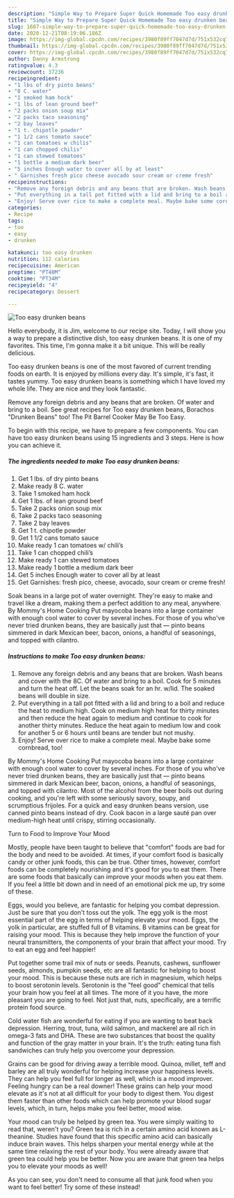 ```yaml
---
description: "Simple Way to Prepare Super Quick Homemade Too easy drunken beans"
title: "Simple Way to Prepare Super Quick Homemade Too easy drunken beans"
slug: 1687-simple-way-to-prepare-super-quick-homemade-too-easy-drunken-beans
date: 2020-12-21T08:19:06.186Z
image: https://img-global.cpcdn.com/recipes/3980f89ff7047d7d/751x532cq70/too-easy-drunken-beans-recipe-main-photo.jpg
thumbnail: https://img-global.cpcdn.com/recipes/3980f89ff7047d7d/751x532cq70/too-easy-drunken-beans-recipe-main-photo.jpg
cover: https://img-global.cpcdn.com/recipes/3980f89ff7047d7d/751x532cq70/too-easy-drunken-beans-recipe-main-photo.jpg
author: Danny Armstrong
ratingvalue: 4.3
reviewcount: 37236
recipeingredient:
- "1 lbs of dry pinto beans"
- "8 C. water"
- "1 smoked ham hock"
- "1 lbs of lean ground beef"
- "2 packs onion soup mix"
- "2 packs taco seasoning"
- "2 bay leaves"
- "1 t. chipotle powder"
- "1 1/2 cans tomato sauce"
- "1 can tomatoes w chilis"
- "1 can chopped chilis"
- "1 can stewed tomatoes"
- "1 bottle a medium dark beer"
- "5 inches Enough water to cover all by at least"
- " Garnishes fresh pico cheese avocado sour cream or creme fresh"
recipeinstructions:
- "Remove any foreign debris and any beans that are broken. Wash beans and cover with the 8C. Of water and bring to a boil. Cook for 5 minutes and turn the heat off. Let the beans soak for an hr. w/lid. The soaked beans will double in size."
- "Put everything in a tall pot fitted with a lid and bring to a boil and reduce the heat to medium high. Cook on medium high heat for thirty minutes and then reduce the heat again to medium and continue to cook for another thirty minutes. Reduce the heat again to medium low and cook for another 5 or 6 hours until beans are tender but not mushy."
- "Enjoy! Serve over rice to make a complete meal. Maybe bake some cornbread, too!"
categories:
- Recipe
tags:
- too
- easy
- drunken

katakunci: too easy drunken 
nutrition: 112 calories
recipecuisine: American
preptime: "PT40M"
cooktime: "PT34M"
recipeyield: "4"
recipecategory: Dessert

---
```



![Too easy drunken beans](https://img-global.cpcdn.com/recipes/3980f89ff7047d7d/751x532cq70/too-easy-drunken-beans-recipe-main-photo.jpg)

Hello everybody, it is Jim, welcome to our recipe site. Today, I will show you a way to prepare a distinctive dish, too easy drunken beans. It is one of my favorites. This time, I'm gonna make it a bit unique. This will be really delicious.

Too easy drunken beans is one of the most favored of current trending foods on earth. It is enjoyed by millions every day. It's simple, it's fast, it tastes yummy. Too easy drunken beans is something which I have loved my whole life. They are nice and they look fantastic.

Remove any foreign debris and any beans that are broken. Of water and bring to a boil. See great recipes for Too easy drunken beans, Borachos &#34;Drunken Beans&#34; too! The Pit Barrel Cooker May Be Too Easy.


To begin with this recipe, we have to prepare a few components. You can have too easy drunken beans using 15 ingredients and 3 steps. Here is how you can achieve it.

<!--inarticleads1-->

##### The ingredients needed to make Too easy drunken beans:

1. Get 1 lbs. of dry pinto beans
1. Make ready 8 C. water
1. Take 1 smoked ham hock
1. Get 1 lbs. of lean ground beef
1. Take 2 packs onion soup mix
1. Take 2 packs taco seasoning
1. Take 2 bay leaves
1. Get 1 t. chipotle powder
1. Get 1 1/2 cans tomato sauce
1. Make ready 1 can tomatoes w/ chili’s
1. Take 1 can chopped chili’s
1. Make ready 1 can stewed tomatoes
1. Make ready 1 bottle a medium dark beer
1. Get 5 inches Enough water to cover all by at least
1. Get  Garnishes: fresh pico, cheese, avocado, sour cream or creme fresh!


Soak beans in a large pot of water overnight. They&#39;re easy to make and travel like a dream, making them a perfect addition to any meal, anywhere. By Mommy&#39;s Home Cooking Put mayocoba beans into a large container with enough cool water to cover by several inches. For those of you who&#39;ve never tried drunken beans, they are basically just that — pinto beans simmered in dark Mexican beer, bacon, onions, a handful of seasonings, and topped with cilantro. 

<!--inarticleads2-->

##### Instructions to make Too easy drunken beans:

1. Remove any foreign debris and any beans that are broken. Wash beans and cover with the 8C. Of water and bring to a boil. Cook for 5 minutes and turn the heat off. Let the beans soak for an hr. w/lid. The soaked beans will double in size.
1. Put everything in a tall pot fitted with a lid and bring to a boil and reduce the heat to medium high. Cook on medium high heat for thirty minutes and then reduce the heat again to medium and continue to cook for another thirty minutes. Reduce the heat again to medium low and cook for another 5 or 6 hours until beans are tender but not mushy.
1. Enjoy! Serve over rice to make a complete meal. Maybe bake some cornbread, too!


By Mommy&#39;s Home Cooking Put mayocoba beans into a large container with enough cool water to cover by several inches. For those of you who&#39;ve never tried drunken beans, they are basically just that — pinto beans simmered in dark Mexican beer, bacon, onions, a handful of seasonings, and topped with cilantro. Most of the alcohol from the beer boils out during cooking, and you&#39;re left with some seriously savory, soupy, and scrumptious frijoles. For a quick and easy drunken beans version, use canned pinto beans instead of dry. Cook bacon in a large sauté pan over medium-high heat until crispy, stirring occasionally. 

Turn to Food to Improve Your Mood


Mostly, people have been taught to believe that "comfort" foods are bad for the body and need to be avoided. At times, if your comfort food is basically candy or other junk foods, this can be true. Other times, however, comfort foods can be completely nourishing and it's good for you to eat them. There are some foods that basically can improve your moods when you eat them. If you feel a little bit down and in need of an emotional pick me up, try some of these.

Eggs, would you believe, are fantastic for helping you combat depression. Just be sure that you don't toss out the yolk. The egg yolk is the most essential part of the egg in terms of helping elevate your mood. Eggs, the yolk in particular, are stuffed full of B vitamins. B vitamins can be great for raising your mood. This is because they help improve the function of your neural transmitters, the components of your brain that affect your mood. Try to eat an egg and feel happier!

Put together some trail mix of nuts or seeds. Peanuts, cashews, sunflower seeds, almonds, pumpkin seeds, etc are all fantastic for helping to boost your mood. This is because these nuts are rich in magnesium, which helps to boost serotonin levels. Serotonin is the "feel good" chemical that tells your brain how you feel at all times. The more of it you have, the more pleasant you are going to feel. Not just that, nuts, specifically, are a terrific protein food source.

Cold water fish are wonderful for eating if you are wanting to beat back depression. Herring, trout, tuna, wild salmon, and mackerel are all rich in omega-3 fats and DHA. These are two substances that boost the quality and function of the gray matter in your brain. It's the truth: eating tuna fish sandwiches can truly help you overcome your depression. 

Grains can be good for driving away a terrible mood. Quinoa, millet, teff and barley are all truly wonderful for helping increase your happiness levels. They can help you feel full for longer as well, which is a mood improver. Feeling hungry can be a real downer! These grains can help your mood elevate as it's not at all difficult for your body to digest them. You digest them faster than other foods which can help promote your blood sugar levels, which, in turn, helps make you feel better, mood wise.

Your mood can truly be helped by green tea. You were simply waiting to read that, weren't you? Green tea is rich in a certain amino acid known as L-theanine. Studies have found that this specific amino acid can basically induce brain waves. This helps sharpen your mental energy while at the same time relaxing the rest of your body. You were already aware that green tea could help you be better. Now you are aware that green tea helps you to elevate your moods as well!

As you can see, you don't need to consume all that junk food when you want to feel better! Try some of these instead!

